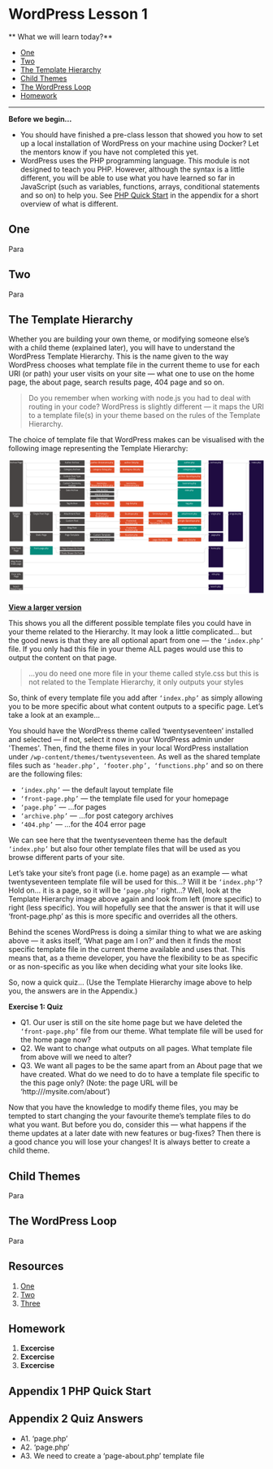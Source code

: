 # WordPress Lesson 1

** What we will learn today?**
- [One](#one)
- [Two](#two)
- [The Template Hierarchy](#the-template-hierarchy)
- [Child Themes](#child-themes)
- [The WordPress Loop](#the-Wordpress-loop)
- [Homework](#homework)
---

**Before we begin...**

* You should have finished a pre-class lesson that showed you how to set up a local installation of WordPress on your machine using Docker? Let the mentors know if you have not completed this yet.
* WordPress uses the PHP programming language. This module is not designed to teach you PHP. However, although the syntax is a little different, you will be able to use what you have learned so far in JavaScript (such as variables, functions, arrays, conditional statements and so on) to help you. See [PHP Quick Start](#appendix-1-php-quick-start) in the appendix for a short overview of what is different.

## One

Para

## Two

Para

## The Template Hierarchy

Whether you are building your own theme, or modifying someone else’s with a child theme (explained later), you will have to understand the WordPress Template Hierarchy. This is the name given to the way WordPress chooses what template file in the current theme to use for each URI (or path) your user visits on your site — what one to use on the home page, the about page, search results page, 404 page and so on.

  > Do you remember when working with node.js you had to deal with routing in your code? WordPress is slightly different — it maps the URI to a template file(s) in your theme based on the rules of the Template Hierarchy.

The choice of template file that WordPress makes can be visualised with the following image representing the Template Hierarchy:

![Visualisation of the Template Hierarchy](assets/lesson1/wp-hierarchy.png)

**<a href="https://developer.wordpress.org/files/2014/10/wp-hierarchy.png" target="_blank">View a larger version**</a>

This shows you all the different possible template files you could have in your theme related to the Hierarchy. It may look a little complicated… but the good news is that they are all optional apart from one — the `‘index.php’` file. If you only had this file in your theme ALL pages would use this to output the content on that page. 

> ...you do need one more file in your theme called style.css but this is not related to the Template Hierarchy, it only outputs your styles

So, think of every template file you add after `‘index.php’` as simply allowing you to be more specific about what content outputs to a specific page. Let’s take a look at an example…
 
You should have the WordPress theme called ‘twentyseventeen’ installed and selected — if not, select it now in your WordPress admin under 'Themes'. Then, find the theme files in your local WordPress installation under `/wp-content/themes/twentyseventeen`. As well as the shared template files such as `‘header.php’, ‘footer.php’, ‘functions.php’` and so on there are the following files:
	
* `‘index.php’` — the default layout template file
* `‘front-page.php’` — the template file used for your homepage
* `‘page.php’` — …for pages
* `‘archive.php’` — …for post category archives
* `‘404.php’` — …for the 404 error page

We can see here that the twentyseventeen theme has the default `‘index.php’` but also four other template files that will be used as you browse different parts of your site.

Let’s take your site’s front page (i.e. home page) as an example — what twentyseventeen template file will be used for this…? Will it be `‘index.php’`? Hold on… it is a page, so it will be `‘page.php’` right…? Well, look at the Template Hierarchy image above again and look from left (more specific) to right (less specific). You will hopefully see that the answer is that it will use ‘front-page.php’ as this is more specific and overrides all the others.

Behind the scenes WordPress is doing a similar thing to what we are asking above — it asks itself, ‘What page am I on?’ and then it finds the most specific template file in the current theme available and uses that. This means that, as a theme developer, you have the flexibility to be as specific or as non-specific as you like when deciding what your site looks like.

So, now a quick quiz… (Use the Template Hierarchy image above to help you, the answers are in the Appendix.)

**Exercise 1: Quiz** 

* Q1. Our user is still on the site home page but we have deleted the `‘front-page.php’` file from our theme. What template file will be used for the home page now? 
* Q2. We want to change what outputs on all pages. What template file from above will we need to alter? 
* Q3. We want all pages to be the same apart from an About page that we have created. What do we need to do to have a template file specific to the this page only? (Note: the page URL will be ‘http:///mysite.com/about’)

Now that you have the knowledge to modify theme files, you may be tempted to start changing the your favourite theme’s template files to do what you want. But before you do, consider this — what happens if the theme updates at a later date with new features or bug-fixes? Then there is a good chance you will lose your changes! It is always better to create a child theme.

## Child Themes

Para

## The WordPress Loop

Para

## Resources

1.  [One](https://example.com/)
2.  [Two](https://example.com/)
3.  [Three](https://example.com/)

## Homework

1.  **Excercise** 
2.  **Excercise** 
3.  **Excercise** 
    
## Appendix 1 PHP Quick Start
    
## Appendix 2 Quiz Answers

* A1. ‘page.php’
* A2. ‘page.php’
* A3. We need to create a ‘page-about.php’ template file
